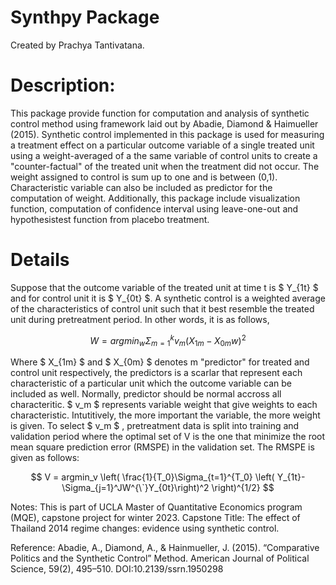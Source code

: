 # Synthpy Package
Created by Prachya Tantivatana.

# Description: 
This package provide function for computation and analysis of synthetic control method using framework laid out by Abadie, Diamond & Haimueller (2015). Synthetic control implemented in this package is used for measuring a treatment effect on a particular outcome variable of a single treated unit using a weight-averaged of a the same variable of control units to create a "counter-factual" of the treated unit when the treatment did not occur. The weight assigned to control is sum up to one and is between (0,1). Characteristic variable can also be included as predictor for the computation of weight. Additionally, this package include visualization function, computation of confidence interval using leave-one-out and hypothesistest function from placebo treatment.

# Details
Suppose that the outcome variable of the treated unit at time t is $ Y_{1t} $ and for control unit it is $ Y_{0t} $. A synthetic control is a weighted average of the characteristics of control unit such that it best resemble the treated unit during pretreatment period. In other words, it is as follows,

  $$ W = argmin_w \Sigma_{m=1}^{k}v_m(X_{1m}-X_{0m}w)^2 $$
  
Where $ X_{1m} $ and $ X_{0m} $ denotes m "predictor" for treated and control unit respectively, the predictors is a scarlar that represent each characteristic of a particular unit which the outcome variable can be included as well. Normally, predictor should be normal accross all characteritic. $ v_m $ represents variable weight that give weights to each characteristic. Intutitively, the more important the variable, the more weight is given. To select  $ v_m $ , pretreatment data is split into training and validation period where the optimal set of V is the one that minimize the root mean square prediction error (RMSPE) in the validation set. The RMSPE is given as follows:

  $$ V = argmin_v  \left( \frac{1}{T_0}\Sigma_{t=1}^{T_0} \left( Y_{1t}- \Sigma_{j=1}^JW^{\`}Y_{0t}\right)^2 \right)^{1/2} $$

Notes:
This is part of UCLA Master of Quantitative Economics program (MQE), capstone project for winter 2023.
Capstone Title: The effect of Thailand 2014 regime changes: evidence using synthetic control.

Reference:
Abadie, A., Diamond, A., & Hainmueller, J. (2015). “Comparative Politics and the Synthetic Control” Method. American Journal of Political Science, 59(2), 495–510. DOI:10.2139/ssrn.1950298
